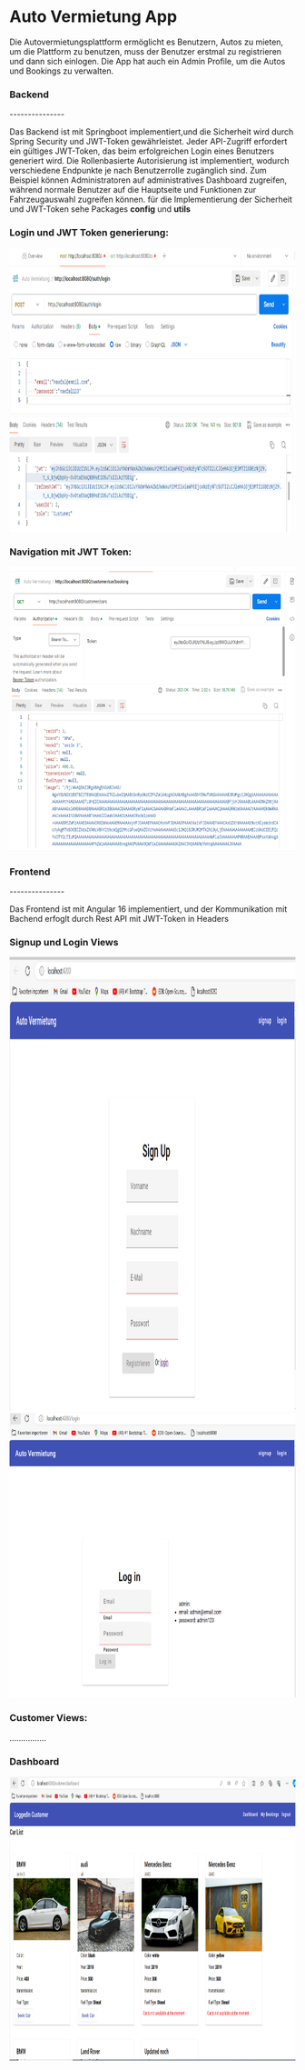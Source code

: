 <h1>Auto Vermietung App</h1>

<p>Die Autovermietungsplattform ermöglicht es Benutzern, Autos zu mieten, um die Plattform zu benutzen, muss der Benutzer erstmal zu registrieren und dann sich einlogen. Die App hat auch ein Admin Profile, um die Autos
und Bookings zu verwalten.</p>
<h3>Backend</h3>
<p>---------------</p>
<p>Das Backend ist mit Springboot implementiert,und die Sicherheit wird durch Spring Security und JWT-Token gewährleistet. Jeder API-Zugriff erfordert ein gültiges JWT-Token, das beim erfolgreichen Login eines Benutzers generiert wird. Die Rollenbasierte Autorisierung ist implementiert, wodurch verschiedene Endpunkte je nach Benutzerrolle zugänglich sind. Zum Beispiel können Administratoren auf administratives Dashboard zugreifen, während normale Benutzer auf die Hauptseite und Funktionen zur Fahrzeugauswahl zugreifen können. für die Implementierung der Sicherheit und JWT-Token sehe Packages <b>config</b> und <b>utils</b></p>
<h3>Login und JWT Token generierung:  </h3>
<img src="screenshots/postmanlogin.PNG" width="600" height="500">
<h3>Navigation mit JWT Token:</h3>
<img src="screenshots/postmanGetCars.PNG" width="600" height="500">

<h3>Frontend</h3>
<p>---------------</p>
<p>Das Frontend ist mit Angular 16 implementiert, und der Kommunikation mit Bachend erfoglt durch Rest API mit JWT-Token in Headers</p>
<h3>Signup und Login Views</h3>
<img src="screenshots/signup.PNG" width="700" height="800">
<img src="screenshots/login.PNG" width="600" height="500">
<h3>Customer Views:</h3>
<p>................</p>
<h3>Dashboard</h3>
<img src="screenshots/CustomDashboard.PNG" width="600" height="500">

